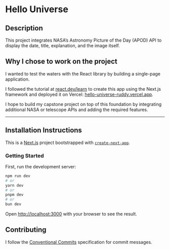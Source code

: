 # Hello Universe

## Description

This project integrates NASA’s Astronomy Picture of the Day (APOD) API to display the date, title, explanation, and the image itself.

## Why I chose to work on the project

I wanted to test the waters with the React library by building a single-page application.

I followed the tutorial at [react.dev/learn](https://react.dev/learn) to create this app using the Next.js framework and deployed it on Vercel: [hello-universe-ruddy.vercel.app](https://hello-universe-ruddy.vercel.app).

I hope to build my capstone project on top of this foundation by integrating additional NASA or telescope APIs and adding the required features.

***

## Installation Instructions

This is a [Next.js](https://nextjs.org) project bootstrapped with [`create-next-app`](https://github.com/vercel/next.js/tree/canary/packages/create-next-app).

### Getting Started

First, run the development server:

```bash
npm run dev
# or
yarn dev
# or
pnpm dev
# or
bun dev
```

Open [http://localhost:3000](http://localhost:3000) with your browser to see the result.

## Contributing

I follow the [Conventional Commits](https://www.conventionalcommits.org/) specification for commit messages.
